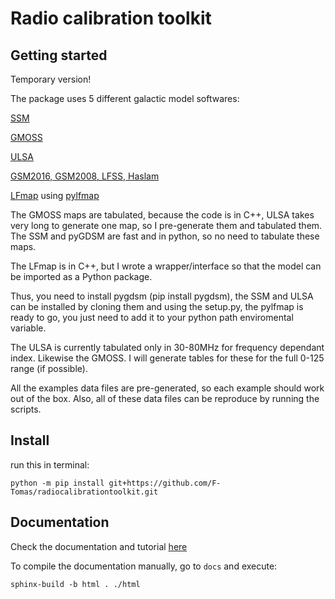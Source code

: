 # Radio calibration toolkit


## Getting started

Temporary version!

The package uses 5 different galactic model softwares:

[SSM](http://tianlai.bao.ac.cn/~huangqizhi/)

[GMOSS](https://github.com/mayurisrao/GMOSS)

[ULSA](https://github.com/Yanping-Cong/ULSA/tree/v2.0)

[GSM2016, GSM2008, LFSS, Haslam](https://github.com/telegraphic/pygdsm)

[LFmap](http://www.astro.umd.edu/~emilp/LFmap/LFmap_1.0.tar) using [pylfmap](https://github.com/F-Tomas/pylfmap)


The GMOSS maps are tabulated, because the code is in C++, ULSA takes very long to generate one map, so I pre-generate them and tabulated them. The SSM and pyGDSM are fast and in python, so no need to tabulate these maps.

The LFmap is in C++, but I wrote a wrapper/interface so that the model can be imported as a Python package.

Thus, you need to install pygdsm (pip install pygdsm), the SSM and ULSA can be installed by cloning them and using the setup.py, the pylfmap is ready to go, you just need to add it to your python path enviromental variable.

The ULSA is currently tabulated only in 30-80MHz for frequency dependant index. Likewise the GMOSS. I will generate tables for these for the full 0-125 range (if possible).

All the examples data files are pre-generated, so each example should work out of the box. Also, all of these data files can be reproduce by running the scripts.


## Install

run this in terminal:

`python -m pip install git+https://github.com/F-Tomas/radiocalibrationtoolkit.git`

## Documentation

Check the documentation and tutorial [here](https://f-tomas.github.io/radiocalibrationtoolkit/index.html)

To compile the documentation manually, go to `docs` and execute: 

`sphinx-build -b html . ./html`

